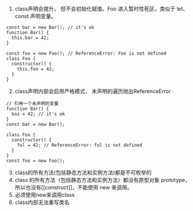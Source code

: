 1. class声明会提升， 但不会初始化赋值。Foo 进入暂时性死区，类似于 let、const 声明变量。
```
const bar = new Bar(); // it's ok
function Bar() {
  this.bar = 42;
}

const foo = new Foo(); // ReferenceError: Foo is not defined
class Foo {
  constructor() {
    this.foo = 42;
  }
}
```
2. class声明内部会启用严格模式， 未声明的遍历抛出ReferenceError
```
// 引用一个未声明的变量
function Bar() {
  baz = 42; // it's ok
}
const bar = new Bar();

class Foo {
  constructor() {
    fol = 42; // ReferenceError: fol is not defined
  }
}
const foo = new Foo();
```
3. class的所有方法(包括静态方法和实例方法)都是不可枚举的
4. class 的所有方法（包括静态方法和实例方法）都没有原型对象 prototype，所以也没有[[construct]]，不能使用 new 来调用。
5. 必须使用new来调用class
6. class内部无法重写类名